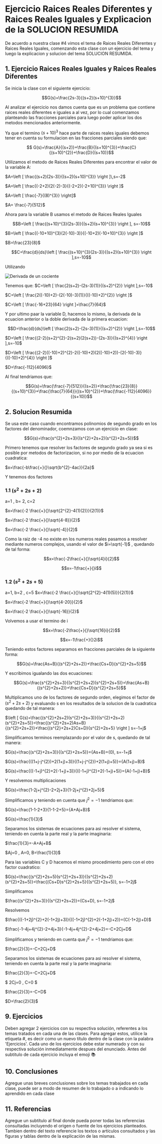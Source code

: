 # Ejercicio Raices Reales Diferentes y Raices Reales Iguales y Explicacion de la SOLUCION RESUMIDA
De acuerdo a nuestra clase #4 vimos el tema de Raices Reales Diferentes y Raices Reales Iguales, comenzando esta clase con un ejercicio del tema y luego la explicacion y solucion del tema SOLUCION RESUMIDA.
## 1. Ejercicio Raices Reales Iguales y Raices Reales Diferentes
Se inicia la clase con el siguiente ejercicio: 

$$G(s)=\frac{2s-3}{(s+2)(s+10)^{3}}$$

Al analizar el ejercicio nos damos cuenta que es un problema que contiene raices reales diferentes e iguales a al vez, por lo cual comenzamos planteando las fracciones parciales para luego poder aplicar los dos metodos mencionados anteriormente.

Ya que el termino $(s+10)^{3}$ hace parte de raices reales iguales debemos tener en cuenta su formulacion en las fracciones parciales siendo que:  

$$ G(s)=\frac{A}{(s+2)}+\frac{B}{(s+10)^{3}}+\frac{C}{(s+10)^{2}}+\frac{D}{(s+10)}$$

Utilizamos el metodo de Raices Reales Diferentes para encontrar el valor de la variable A:

$A=\left [ \frac{(s+2)(2s-3)}{(s+2)(s+10)^{3}} \right ]\,s=-2$

$A=\left [ \frac{(-2+2)(2(-2)-3}{(-2+2)(-2+10)^{3}} \right ]\$

$A=\left [ \frac{-7}{(8)^{3}} \right]\$

$A= \frac{-7}{512}$

Ahora para la variable B usamos el metodo de Raices Reales Iguales

$$B=\left [ \frac{(s+10)^{3}(2s-3)}{(s+2)(s+10)^{3}} \right ], s=-10$$

$B=\left [ \frac{(-10+10)^{3}(2(-10)-3)}{(-10+2)(-10+10)^{3}} \right ]$

$B=\frac{23}{8}$

$$C=\frac{d}{ds}\left [ \frac{(s+10)^{3}(2s-3)}{(s+2)(s+10)^{3}} \right ],s=-10$$

Utilizando 

![Derivada de un cociente](images/plantilla/derivada.png)

Tenemos que: 
 $C=\left [ \frac{2(s+2)-(2s-3)(1)}{(s+2)^{2}} \right ],s=-10$

 $C=\left [ \frac{2((-10)+2)-(2(-10)-3)(1)}{((-10)+2)^{2}} \right ]$

 $C=\left [ \frac{-16+23}{64} \right ]=\frac{7}{64}$

Y por ultimo paar la variable D, hacemos lo mismo, la derivada de la ecuacion anterior o la  doble derivada de la primera ecuacion:

$$D=\frac{d}{ds}\left [ \frac{2(s+2)-(2s-3)(1)}{(s+2)^{2}} \right ],s=-10$$

$D=\left [ \frac{(2-2)(s+2)^{2}-2(s+2)(2(s+2))-(2s-3)}{(s+2)^{4}} \right ],s=-10$

$D=\left [ \frac{(2-2)((-10)+2)^{2}-2((-10)+2)(2((-10)+2))-(2(-10)-3)}{((-10)+2)^{4}} \right ]$

$D=\frac{-112}{4096}$

Al final tendriamos que:

$$G(s)=\frac{\frac{-7}{512}}{(s+2)}+\frac{\frac{23}{8}}{(s+10)^{3}}+\frac{\frac{7}{64}}{(s+10)^{2}}+\frac{\frac{-112}{4096}}{(s+10)}$$

## 2. Solucion Resumida 
Se usa este caso cuando encontramos polinomios de segundo grado en los factores del denominador, coemnzamos con un ejercicio en clase:

$$G(s)=\frac{s^{2}+2s+3}{(s^{2}+2s+2)(s^{2}+2s+5)}$$

Primero tenemos que resolver los factores de segundo grado ya sea si es posible por metodos de factorizacion, si no por medio de la ecuacion cuadratica:

$x=\frac{-b\frac{+}{}\sqrt{b^{2}-4ac}}{2a}$

Y tenemos dos factores

### 1.1 $(s^{2}+2s+2)$
a=1 , b= 2, c=2

$x=\frac{-2 \frac{+}{}\sqrt{2^{2}-4(1)(2)}}{2(1)}$

$x=\frac{-2 \frac{+}{}\sqrt{4-8}}{2}$

$x=\frac{-2 \frac{+}{}\sqrt{-4}}{2}$

Como la raiz de -4 no existe en los numeros reales pasamos a resolver mediante numeros complejos, usando el valor de $i=\sqrt{-1}$ , quedando de tal forma:

$$x=\frac{-2\frac{+}{}\sqrt{4}i}{2}$$

$$x=-1\frac{+}{}i$$

 ### 1.2 $(s^{2}+2s+5)$

a=1, b=2 , c=5
$x=\frac{-2 \frac{+}{}\sqrt{2^{2}-4(1)(5)}}{2(1)}$

$x=\frac{-2 \frac{+}{}\sqrt{4-20}}{2}$

$x=\frac{-2 \frac{+}{}\sqrt{-16}}{2}$

Volvemos a usar el termino de i

$$x=\frac{-2\frac{+}{}\sqrt{16}i}{2}$$

$$x=-1\frac{+}{}2i$$

Teniendo estos factores separamos en fracciones parciales de la siguiente forma: 

$$G(s)=\frac{As+B}{(s^{2}+2s+2)}+\frac{Cs+D}{s^{2}+2s+5}$$

Y escribimos igualando las dos ecuaciones:

$$G(s)=\frac{s^{2}+2s+3}{(s^{2}+2s+2)(s^{2}+2s+5)}=\frac{As+B}{(s^{2}+2s+2)}+\frac{Cs+D}{s^{2}+2s+5}$$

Multiplicamos uno de los factores de segundo orden, elegimos el factor de $(s^{2}+2s+2)$ y evaluando s en los resultados de la solucion de la cuadratica quedando de tal manera:

$\left [ G(s)=\frac{(s^{2}+2s+2)(s^{2}+2s+3)}{(s^{2}+2s+2)(s^{2}+2s+5)}=\frac{(s^{2}+2s+2)As+B}{(s^{2}+2s+2)}+\frac{(s^{2}+2s+2)Cs+D}{s^{2}+2s+5} \right ] s=-1+j$

Simplificamos terminos reemplazando por el valor de s, quedando de tal manera: 

$G(s)=\frac{(s^{2}+2s+3)}{(s^{2}+2s+5)}={As+B}+(0), s=-1+j$

$G(s)=\frac{((1+j-j^{2})+2(1+j)+3)}{(1+j-j^{2})+2(1+j)+5)}={A(1+j)+B}$

$G(s)=\frac{((-1+j)^{2}+2(-1+j)+3)}{((-1+j)^{2}+2(-1+j)+5)}={A(-1+j)+B}$

Y resolvemos multiplicaciones

$G(s)=\frac{1-2j+j^{2}-2+2j+3}{1-2j+j^{2}+2j+5}$

Simplificamos y teniendo en cuenta que $j^{2}=-1$ tendriamos que: 

$G(s)=\frac{1-1-2+3}{1-1-2+5}={A+Aj+B}$

$G(s)=\frac{1}{3}$

Separamos los sistemas de ecuaciones para asi resolver el sistema, teniendo en cuenta la parte real y la parte imaginaria:

$\frac{1}{3}=-A+Aj+B$

$Aj=0 , A=0, B=\frac{1}{3}$


Para las variables C y D hacemos el mismo procedimiento pero con el otro factor cuadratico:

$G(s)=\frac{(s^{2}+2s+5)(s^{2}+2s+3)}{(s^{2}+2s+2)(s^{2}+2s+5)}=\frac{(Cs+D)s^{2}+2s+5}{(s^{2}+2s+5)}, s=-1+2j$

Simplificamos

$\frac{(s^{2}+2s+3)}{(s^{2}+2s+2)}=(Cs+D), s=-1+2j$

Resolvemos

$\frac{((-1+2j)^{2}+2(-1+2j)+3)}{((-1+2j)^{2}+2(-1+2j)+2)}=(C(-1+2j)+D)$

$\frac{-1-4j+4j^{2}-2+4j+3}{-1-4j+4j^{2}-2+4j+2}=-C+2Cj+D$

Simplificamos y teniendo en cuenta que $j^{2}=-1$ tendriamos que: 

$\frac{2}{3}=-C+2Cj+D$

Separamos los sistemas de ecuaciones para asi resolver el sistema, teniendo en cuenta la parte real y la parte imaginaria:

$\frac{2}{3}=-C+2Cj+D$

$ 2Cj=0 , C=0 $

$\frac{2}{3}=-C+D$

$D=\frac{2}{3}$


## 9. Ejercicios
Deben agregar 2 ejercicios con su respectiva solución, referentes a los temas tratados en cada una de las clases. Para agregar estos, utilice la etiqueta #, es decir como un nuevo título dentro de la clase con la palabra 'Ejercicios'. Cada uno de los ejercicios debe estar numerado y con su respectiva solución inmediatamente despues del enunciado. Antes del subtitulo de cada ejercicio incluya el emoji 📚



## 10. Conclusiones
Agregue unas breves conclusiones sobre los temas trabajados en cada clase, puede ser a modo de resumen de lo trabajado o a indicando lo aprendido en cada clase

## 11. Referencias
Agregue un subtítulo al final donde pueda poner todas las referencias consultadas incluyendo el origen o fuente de los ejercicios planteados. Tambien dentro del texto referencie los textos o artículos consultados y las figuras y tablas dentro de la explicación de las mismas.
